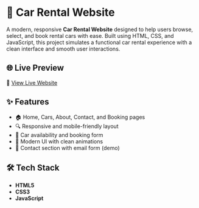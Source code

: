 # 🚗 Car Rental Website

A modern, responsive **Car Rental Website** designed to help users browse, select, and book rental cars with ease. Built using HTML,
CSS, and JavaScript, this project simulates a functional car rental experience with a clean interface and smooth user interactions.

## 🌐 Live Preview

🔗 [View Live Website](https://vromride.netlify.app)

## ✨ Features

- 🏠 Home, Cars, About, Contact, and Booking pages
- 🔍 Responsive and mobile-friendly layout
- 📅 Car availability and booking form
- 🎨 Modern UI with clean animations
- 📧 Contact section with email form (demo)

## 🛠 Tech Stack

- **HTML5**
- **CSS3**
- **JavaScript**


